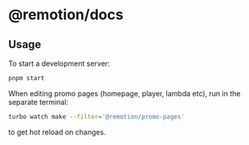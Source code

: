 # @remotion/docs

## Usage

To start a development server:

```bash
pnpm start
```

When editing promo pages (homepage, player, lambda etc), run in the separate terminal:

```bash
turbo watch make --filter='@remotion/promo-pages'
```

to get hot reload on changes.
